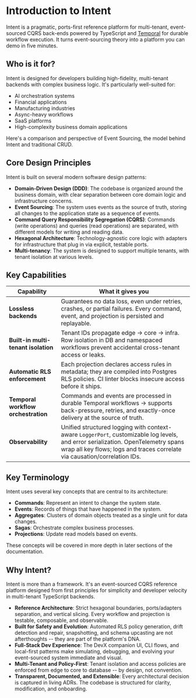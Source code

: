 # Introduction to Intent

Intent is a pragmatic, ports-first reference platform for multi-tenant, event-sourced CQRS back-ends powered by TypeScript and [Temporal](https://github.com/temporalio/temporal) for durable workflow execution. It turns event-sourcing theory into a platform you can demo in five minutes.

## Who is it for?

Intent is designed for developers building high-fidelity, multi-tenant backends with complex business logic. It's particularly well-suited for:

- AI orchestration systems
- Financial applications
- Manufacturing industries
- Async-heavy workflows
- SaaS platforms
- High-complexity business domain applications

Here's a comparison and perspective of Event Sourcing, the model behind Intent and traditional CRUD.

## Core Design Principles

Intent is built on several modern software design patterns:

- **Domain-Driven Design (DDD)**: The codebase is organized around the business domain, with clear separation between core domain logic and infrastructure concerns.
- **Event Sourcing**: The system uses events as the source of truth, storing all changes to the application state as a sequence of events.
- **Command Query Responsibility Segregation (CQRS)**: Commands (write operations) and queries (read operations) are separated, with different models for writing and reading data.
- **Hexagonal Architecture**: Technology-agnostic core logic with adapters for infrastructure that plug in via explicit, testable ports.
- **Multi-tenancy**: The system is designed to support multiple tenants, with tenant isolation at various levels.

## Key Capabilities

| Capability                          | What it gives you |
|-------------------------------------|-------------------|
| **Lossless backends**               | Guarantees no data loss, even under retries, crashes, or partial failures. Every command, event, and projection is persisted and replayable. |
| **Built-in multi-tenant isolation** | Tenant IDs propagate edge → core → infra. Row isolation in DB and namespaced workflows prevent accidental cross-tenant access or leaks. |
| **Automatic RLS enforcement**       | Each projection declares access rules in metadata; they are compiled into Postgres RLS policies. CI linter blocks insecure access before it ships. |
| **Temporal workflow orchestration** | Commands and events are processed in durable Temporal workflows → supports back-pressure, retries, and exactly-once delivery at the source of truth. |
| **Observability**                   | Unified structured logging with context-aware `LoggerPort`, customizable log levels, and error serialization. OpenTelemetry spans wrap all key flows; logs and traces correlate via causation/correlation IDs. |

## Key Terminology

Intent uses several key concepts that are central to its architecture:

- **Commands**: Represent an intent to change the system state.
- **Events**: Records of things that have happened in the system.
- **Aggregates**: Clusters of domain objects treated as a single unit for data changes.
- **Sagas**: Orchestrate complex business processes.
- **Projections**: Update read models based on events.

These concepts will be covered in more depth in later sections of the documentation.

## Why Intent?

Intent is more than a framework. It's an event-sourced CQRS reference platform designed from first principles for simplicity and developer velocity in multi-tenant TypeScript backends.

- **Reference Architecture**: Strict hexagonal boundaries, ports/adapters separation, and vertical slicing. Every workflow and projection is testable, composable, and observable.
- **Built for Safety and Evolution**: Automated RLS policy generation, drift detection and repair, snapshotting, and schema upcasting are not afterthoughts -- they are part of the platform's DNA.
- **Full-Stack Dev Experience**: The DevX companion UI, CLI flows, and local-first patterns make simulating, debugging, and evolving your event-sourced system immediate and visual.
- **Multi-Tenant and Policy-First**: Tenant isolation and access policies are enforced from edge to core to database -- by design, not convention.
- **Transparent, Documented, and Extensible**: Every architectural decision is captured in living ADRs. The codebase is structured for clarity, modification, and onboarding.